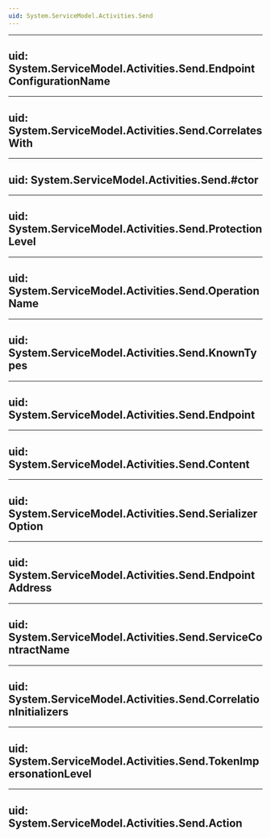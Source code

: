 ```yaml
---
uid: System.ServiceModel.Activities.Send
---
```


---
uid: System.ServiceModel.Activities.Send.EndpointConfigurationName
---

---
uid: System.ServiceModel.Activities.Send.CorrelatesWith
---

---
uid: System.ServiceModel.Activities.Send.#ctor
---

---
uid: System.ServiceModel.Activities.Send.ProtectionLevel
---

---
uid: System.ServiceModel.Activities.Send.OperationName
---

---
uid: System.ServiceModel.Activities.Send.KnownTypes
---

---
uid: System.ServiceModel.Activities.Send.Endpoint
---

---
uid: System.ServiceModel.Activities.Send.Content
---

---
uid: System.ServiceModel.Activities.Send.SerializerOption
---

---
uid: System.ServiceModel.Activities.Send.EndpointAddress
---

---
uid: System.ServiceModel.Activities.Send.ServiceContractName
---

---
uid: System.ServiceModel.Activities.Send.CorrelationInitializers
---

---
uid: System.ServiceModel.Activities.Send.TokenImpersonationLevel
---

---
uid: System.ServiceModel.Activities.Send.Action
---

